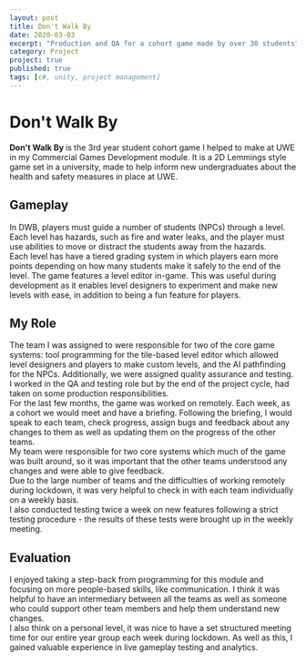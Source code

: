 ```yaml
---
layout: post
title: Don't Walk By
date: 2020-03-03
excerpt: "Production and QA for a cohort game made by over 30 students"
category: Project   
project: true
published: true
tags: [c#, unity, project management]
---
```


# Don't Walk By
<b>Don't Walk By </B> is the 3rd year student cohort game I helped to make at UWE in my Commercial Games Development module. It is a 2D Lemmings style game set in a university, made to help inform new undergraduates about the health and safety measures in place at UWE.

## Gameplay

In DWB, players must guide a number of students (NPCs) through a level. Each level has hazards, such as fire and water leaks, and the player must use abilities to move or distract the students away from the hazards.  <br>
Each level has have a tiered grading system in which players earn more points depending on how many students make it safely to the end of the level.
The game features a level editor in-game. This was useful during development as it enables level designers to experiment and make new levels with ease, in addition to being a fun feature for players.

## My Role

The team I was assigned to were responsible for two of the core game systems: tool programming for the tile-based level editor which allowed level designers and players to make custom levels, and the AI pathfinding for the NPCs. Additionally, we were assigned quality assurance and testing. <br>
I worked in the QA and testing role but by the end of the project cycle, had taken on some production responsibilities. 
<br>For the last few months, the game was worked on remotely. Each week, as a cohort we would meet and have a briefing. Following the briefing, I would speak to each team, check progress, assign bugs and feedback about any changes to them as well as updating them on the progress of the other teams. <br>
My team were responsible for two core systems which much of the game was built around, so it was important that the other teams understood any changes and were able to give feedback. <br>
Due to the large number of teams and the difficulties of working remotely during lockdown, it was very helpful to check in with each team individually on a weekly basis. <br>
I also conducted testing twice a week on new features following a strict testing procedure - the results of these tests were brought up in the weekly meeting.

## Evaluation

I enjoyed taking a step-back from programming for this module and focusing on more people-based skills, like communication. I think it was helpful to have an intermediary between all the teams as well as someone who could support other team members and help them understand new changes. <br>I also think on a personal level, it was nice to have a set structured meeting time for our entire year group each week during lockdown. As well as this, I gained valuable experience in live gameplay testing and analytics.
